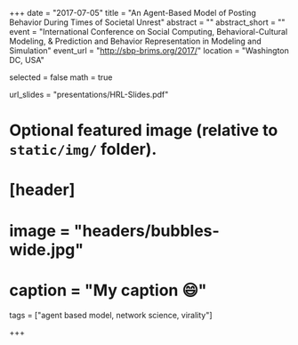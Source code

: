 +++
date = "2017-07-05"
title = "An Agent-Based Model of Posting Behavior During Times of Societal Unrest"
abstract = ""
abstract_short = ""
event = "International Conference on Social Computing, Behavioral-Cultural Modeling, & Prediction and Behavior Representation in Modeling and Simulation"
event_url = "http://sbp-brims.org/2017/"
location = "Washington DC, USA"

selected = false
math = true

url_slides = "presentations/HRL-Slides.pdf"

# Optional featured image (relative to `static/img/` folder).
# [header]
# image = "headers/bubbles-wide.jpg"
# caption = "My caption :smile:"
tags = ["agent based model, network science, virality"]


+++

<script async class="speakerdeck-embed" data-id="1b3929ecce6f44259d7dfdff1abb3b70" data-ratio="1.33333333333333" src="//speakerdeck.com/assets/embed.js"></script>
